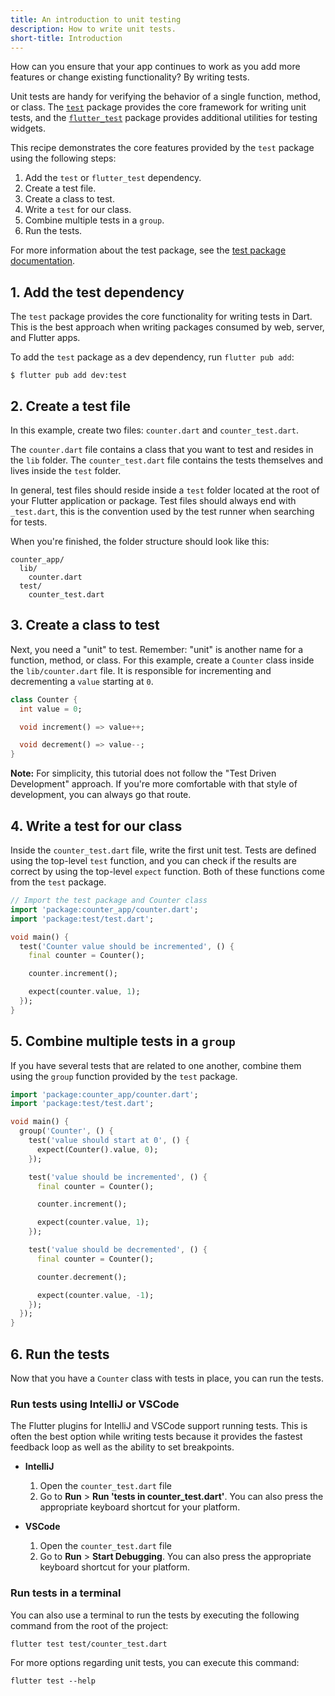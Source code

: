 ```yaml
---
title: An introduction to unit testing
description: How to write unit tests.
short-title: Introduction
---
```


<?code-excerpt path-base="cookbook/testing/unit/counter_app"?>

How can you ensure that your app continues to work as you
add more features or change existing functionality?
By writing tests.

Unit tests are handy for verifying the behavior of a single function,
method, or class. The [`test`][] package provides the
core framework for writing unit tests, and the [`flutter_test`][]
package provides additional utilities for testing widgets.

This recipe demonstrates the core features provided by the `test` package
using the following steps:

  1. Add the `test` or `flutter_test` dependency.
  2. Create a test file.
  3. Create a class to test.
  4. Write a `test` for our class.
  5. Combine multiple tests in a `group`.
  6. Run the tests.

For more information about the test package,
see the [test package documentation][].

## 1. Add the test dependency

The `test` package provides the core functionality for 
writing tests in Dart. This is the best approach when
writing packages consumed by web, server, and Flutter apps.

To add the `test` package as a dev dependency,
run `flutter pub add`:

```terminal
$ flutter pub add dev:test
```

## 2. Create a test file

In this example, create two files: `counter.dart` and `counter_test.dart`.

The `counter.dart` file contains a class that you want to test and
resides in the `lib` folder. The `counter_test.dart` file contains
the tests themselves and lives inside the `test` folder.

In general, test files should reside inside a `test` folder
located at the root of your Flutter application or package.
Test files should always end with `_test.dart`,
this is the convention used by the test runner when searching for tests.

When you're finished, the folder structure should look like this:

```terminal
counter_app/
  lib/
    counter.dart
  test/
    counter_test.dart
```

## 3. Create a class to test

Next, you need a "unit" to test. Remember: "unit" is another name for a
function, method, or class. For this example, create a `Counter` class
inside the `lib/counter.dart` file. It is responsible for incrementing
and decrementing a `value` starting at `0`.

<?code-excerpt "lib/counter.dart"?>
```dart
class Counter {
  int value = 0;

  void increment() => value++;

  void decrement() => value--;
}
```

**Note:** For simplicity, this tutorial does not follow the "Test Driven
Development" approach. If you're more comfortable with that style of
development, you can always go that route.

## 4. Write a test for our class

Inside the `counter_test.dart` file, write the first unit test. Tests are
defined using the top-level `test` function, and you can check if the results
are correct by using the top-level `expect` function.
Both of these functions come from the `test` package.

<?code-excerpt "test/counter_test.dart"?>
```dart
// Import the test package and Counter class
import 'package:counter_app/counter.dart';
import 'package:test/test.dart';

void main() {
  test('Counter value should be incremented', () {
    final counter = Counter();

    counter.increment();

    expect(counter.value, 1);
  });
}
```

## 5. Combine multiple tests in a `group`

If you have several tests that are related to one another,
combine them using the `group` function provided by the `test` package.

<?code-excerpt "test/group.dart"?>
```dart
import 'package:counter_app/counter.dart';
import 'package:test/test.dart';

void main() {
  group('Counter', () {
    test('value should start at 0', () {
      expect(Counter().value, 0);
    });

    test('value should be incremented', () {
      final counter = Counter();

      counter.increment();

      expect(counter.value, 1);
    });

    test('value should be decremented', () {
      final counter = Counter();

      counter.decrement();

      expect(counter.value, -1);
    });
  });
}
```

## 6. Run the tests

Now that you have a `Counter` class with tests in place,
you can run the tests.

### Run tests using IntelliJ or VSCode

The Flutter plugins for IntelliJ and VSCode support running tests.
This is often the best option while writing tests because it provides the
fastest feedback loop as well as the ability to set breakpoints.

- **IntelliJ**

  1. Open the `counter_test.dart` file
  1. Go to **Run** > **Run 'tests in counter_test.dart'**.
     You can also press the appropriate keyboard shortcut for your platform.

- **VSCode**

  1. Open the `counter_test.dart` file
  1. Go to **Run** > **Start Debugging**.
     You can also press the appropriate keyboard shortcut for your platform.

### Run tests in a terminal

You can also use a terminal to run the tests by executing the following
command from the root of the project:

```terminal
flutter test test/counter_test.dart
```

For more options regarding unit tests, you can execute this command:

```terminal
flutter test --help
```

[`flutter_test`]: {{site.api}}/flutter/flutter_test/flutter_test-library.html
[`test`]: {{site.pub-pkg}}/test
[test package documentation]: {{site.pub}}/packages/test
